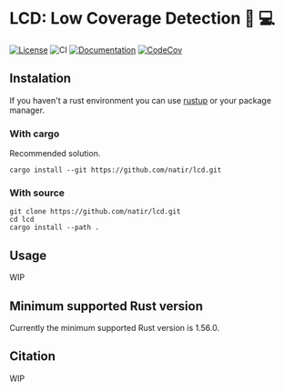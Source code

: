 # LCD: Low Coverage Detection 🧬 💻

[![License](https://img.shields.io/badge/license-MIT-green)](https://github.com/natir/lcd/blob/master/LICENSE)
![CI](https://github.com/natir/lcd/workflows/CI/badge.svg)
[![Documentation](https://github.com/natir/lcd/workflows/Documentation/badge.svg)](https://natir.github.io/lcd/lcd)
[![CodeCov](https://codecov.io/gh/natir/lcd/branch/master/graph/badge.svg)](https://codecov.io/gh/natir/lcd)

## Instalation

If you haven't a rust environment you can use [rustup](https://rustup.rs/) or your package manager.


### With cargo

Recommended solution.

```
cargo install --git https://github.com/natir/lcd.git
```


### With source

```
git clone https://github.com/natir/lcd.git
cd lcd
cargo install --path .
```


## Usage

WIP


## Minimum supported Rust version

Currently the minimum supported Rust version is 1.56.0.


## Citation

WIP
